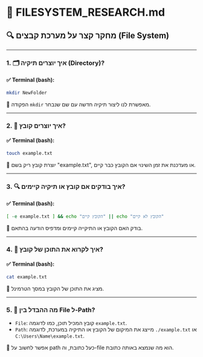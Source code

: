 # 📁 FILESYSTEM_RESEARCH.md

## 🔍 מחקר קצר על מערכת קבצים (File System)

---

### 1. 🗂️ איך יוצרים תיקיה (Directory)?

#### ✅ Terminal (bash):
```bash
mkdir NewFolder
```
📖 הפקודה `mkdir` מאפשרת לנו ליצור תיקיה חדשה עם שם שנבחר.

---

### 2. 📄 איך יוצרים קובץ?

#### ✅ Terminal (bash):
```bash
touch example.txt
```
📖 יוצרת קובץ ריק בשם "example.txt", או מעדכנת את זמן השינוי אם הקובץ כבר קיים.

---

### 3. 🔍 איך בודקים אם קובץ או תיקיה קיימים?

#### ✅ Terminal (bash):
```bash
[ -e example.txt ] && echo "הקובץ קיים" || echo "הקובץ לא קיים"
```
📖 בודק האם הקובץ או התיקייה קיימים ומדפיס הודעה בהתאם.

---

### 4. 📖 איך לקרוא את התוכן של קובץ?

#### ✅ Terminal (bash):
```bash
cat example.txt
```
📖 מציג את התוכן של הקובץ במסך הטרמינל.

---

### 5. 📌 מה ההבדל בין File ל-Path?

- `File`: קובץ המכיל תוכן, כמו לדוגמה `example.txt`.
- `Path`: מייצג את המיקום של הקובץ או התיקיה במערכת, לדוגמה `./example.txt` או `C:\Users\Name\example.txt`.

📖 אפשר לחשוב על path כעל כתובת, וה-file הוא מה שנמצא באותה כתובת.

